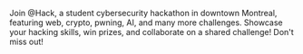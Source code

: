 Join @Hack, a student cybersecurity hackathon in downtown Montreal, featuring web, crypto, pwning, AI, and many more challenges.
Showcase your hacking skills, win prizes, and collaborate on a shared challenge! Don't miss out!